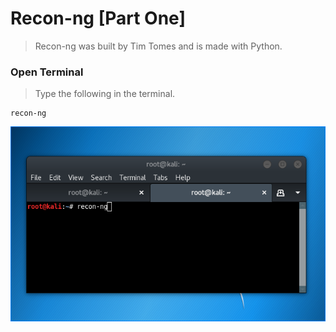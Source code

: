 # Recon-ng \[Part One\]

> Recon-ng was built by Tim Tomes and is made with Python.



### Open Terminal

> Type the following in the terminal.

```
recon-ng
```

![](/assets/_Recon-ng01.png)




